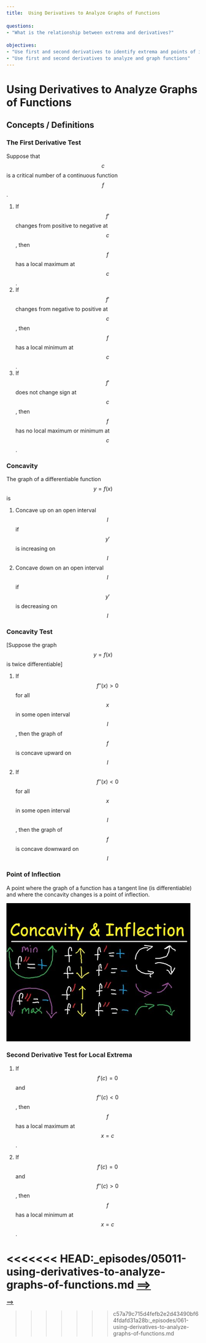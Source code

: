 ```yaml
---
title:  Using Derivatives to Analyze Graphs of Functions

questions:
- "What is the relationship between extrema and derivatives?"

objectives:
- "Use first and second derivatives to identify extrema and points of inflection"
- "Use first and second derivatives to analyze and graph functions"
---
```


# Using Derivatives to Analyze Graphs of Functions

## Concepts / Definitions

### The First Derivative Test
Suppose that $$c$$ is a critical number of a continuous function $$f$$.
 1. If $$f'$$ changes from positive to negative at $$c$$, then $$f$$ has a local maximum at $$c$$.
 2. If $$f'$$ changes from negative to positive at $$c$$, then $$f$$ has a local minimum at $$c$$.
 3. If $$f'$$ does not change sign at $$c$$, then $$f$$ has no local maximum or minimum at $$c$$.

### Concavity
The graph of a differentiable function $$y = f(x)$$ is
 1. Concave up on an open interval $$I$$ if $$y'$$ is increasing on $$I$$
 2. Concave down on an open interval $$I$$ if $$y'$$ is decreasing on $$I$$

### Concavity Test
[Suppose the graph $$y = f(x)$$ is twice differentiable]
 1. If $$f''(x) > 0$$ for all $$x$$ in some open interval $$I$$, then the graph of $$f$$ is concave upward on $$I$$
 2. If $$f''(x) < 0$$ for all $$x$$ in some open interval $$I$$, then the graph of $$f$$ is concave downward on $$I$$

### Point of Inflection
A point where the graph of a function has a tangent line (is differentiable) and where the concavity changes is a point of inflection.

![Concavity and Inflection](../assets/calculus/4-3-using-derivatives-to-analyze-graphs-of-functions_1.jpg)

### Second Derivative Test for Local Extrema
 1. If $$f'(c) = 0$$ and $$f''(c) < 0$$, then $$f$$ has a local maximum at $$x = c$$.
 
 2. If $$f'(c) = 0$$ and $$f''(c) > 0$$, then $$f$$ has a local minimum at $$x = c$$.

<<<<<<< HEAD:_episodes/05011-using-derivatives-to-analyze-graphs-of-functions.md
[==>](../05012-related-rates)
=======
[==>](../062-related-rates)
>>>>>>> c57a79c715d4fefb2e2d43490bf64fdafd31a28b:_episodes/061-using-derivatives-to-analyze-graphs-of-functions.md
